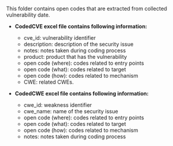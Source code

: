 This folder contains open codes that are extracted from collected vulnerability date. 

- **CodedCVE excel file contains following information:**
  - cve_id: vulnerability identifier
  - description: description of the security issue
  - notes: notes taken during coding process
  - product: product that has the vulnerability
  - open code (where): codes related to entry points
  - open code (what): codes related to target
  - open code (how): codes related to mechanism
  - CWE: related CWEs.

- **CodedCWE excel file contains following information:**
  - cwe_id: weakness identifier
  - cwe_name: name of the security issue
  - open code (where): codes related to entry points
  - open code (what): codes related to target
  - open code (how): codes related to mechanism
  - notes: notes taken during coding process 

